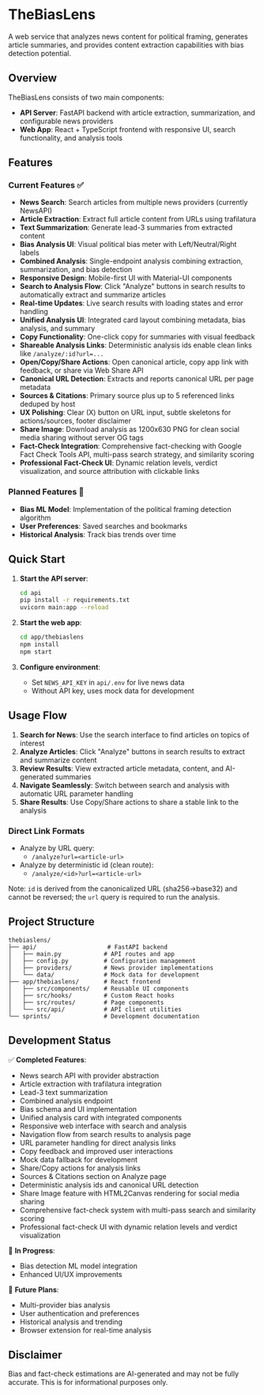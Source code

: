 # TheBiasLens

A web service that analyzes news content for political framing, generates article summaries, and provides content extraction capabilities with bias detection potential.

## Overview

TheBiasLens consists of two main components:

- **API Server**: FastAPI backend with article extraction, summarization, and configurable news providers
- **Web App**: React + TypeScript frontend with responsive UI, search functionality, and analysis tools

## Features

### Current Features ✅

- **News Search**: Search articles from multiple news providers (currently NewsAPI)
- **Article Extraction**: Extract full article content from URLs using trafilatura
- **Text Summarization**: Generate lead-3 summaries from extracted content
- **Bias Analysis UI**: Visual political bias meter with Left/Neutral/Right labels
- **Combined Analysis**: Single-endpoint analysis combining extraction, summarization, and bias detection
- **Responsive Design**: Mobile-first UI with Material-UI components
- **Search to Analysis Flow**: Click "Analyze" buttons in search results to automatically extract and summarize articles
- **Real-time Updates**: Live search results with loading states and error handling
- **Unified Analysis UI**: Integrated card layout combining metadata, bias analysis, and summary
- **Copy Functionality**: One-click copy for summaries with visual feedback
- **Shareable Analysis Links**: Deterministic analysis ids enable clean links like `/analyze/:id?url=...`
- **Open/Copy/Share Actions**: Open canonical article, copy app link with feedback, or share via Web Share API
- **Canonical URL Detection**: Extracts and reports canonical URL per page metadata
- **Sources & Citations**: Primary source plus up to 5 referenced links deduped by host
- **UX Polishing**: Clear (X) button on URL input, subtle skeletons for actions/sources, footer disclaimer
- **Share Image**: Download analysis as 1200x630 PNG for clean social media sharing without server OG tags
- **Fact-Check Integration**: Comprehensive fact-checking with Google Fact Check Tools API, multi-pass search strategy, and similarity scoring
- **Professional Fact-Check UI**: Dynamic relation levels, verdict visualization, and source attribution with clickable links

### Planned Features 🚧

- **Bias ML Model**: Implementation of the political framing detection algorithm
- **User Preferences**: Saved searches and bookmarks
- **Historical Analysis**: Track bias trends over time

## Quick Start

1. **Start the API server**:

   ```bash
   cd api
   pip install -r requirements.txt
   uvicorn main:app --reload
   ```

2. **Start the web app**:

   ```bash
   cd app/thebiaslens
   npm install
   npm start
   ```

3. **Configure environment**:
   - Set `NEWS_API_KEY` in `api/.env` for live news data
   - Without API key, uses mock data for development

## Usage Flow

1. **Search for News**: Use the search interface to find articles on topics of interest
2. **Analyze Articles**: Click "Analyze" buttons in search results to extract and summarize content
3. **Review Results**: View extracted article metadata, content, and AI-generated summaries
4. **Navigate Seamlessly**: Switch between search and analysis with automatic URL parameter handling
5. **Share Results**: Use Copy/Share actions to share a stable link to the analysis

### Direct Link Formats

- Analyze by URL query:
  - `/analyze?url=<article-url>`
- Analyze by deterministic id (clean route):
  - `/analyze/<id>?url=<article-url>`

Note: `id` is derived from the canonicalized URL (sha256→base32) and cannot be reversed; the `url` query is required to run the analysis.

## Project Structure

```
thebiaslens/
├── api/                    # FastAPI backend
│   ├── main.py            # API routes and app
│   ├── config.py          # Configuration management
│   ├── providers/         # News provider implementations
│   └── data/              # Mock data for development
├── app/thebiaslens/       # React frontend
│   ├── src/components/    # Reusable UI components
│   ├── src/hooks/         # Custom React hooks
│   ├── src/routes/        # Page components
│   └── src/api/           # API client utilities
└── sprints/               # Development documentation
```

## Development Status

✅ **Completed Features**:

- News search API with provider abstraction
- Article extraction with trafilatura integration
- Lead-3 text summarization
- Combined analysis endpoint
- Bias schema and UI implementation
- Unified analysis card with integrated components
- Responsive web interface with search and analysis
- Navigation flow from search results to analysis page
- URL parameter handling for direct analysis links
- Copy feedback and improved user interactions
- Mock data fallback for development
- Share/Copy actions for analysis links
- Sources & Citations section on Analyze page
- Deterministic analysis ids and canonical URL detection
- Share Image feature with HTML2Canvas rendering for social media sharing
- Comprehensive fact-check system with multi-pass search and similarity scoring
- Professional fact-check UI with dynamic relation levels and verdict visualization

🚧 **In Progress**:

- Bias detection ML model integration
- Enhanced UI/UX improvements

🔮 **Future Plans**:

- Multi-provider bias analysis
- User authentication and preferences
- Historical analysis and trending
- Browser extension for real-time analysis

## Disclaimer

Bias and fact-check estimations are AI-generated and may not be fully accurate. This is for informational purposes only.
